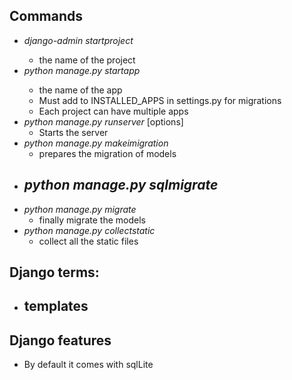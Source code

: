## Commands
- _django-admin startproject_ <name>
  - <name> the name of the project
- _python manage.py startapp_ <name>
  - <name> the name of the app
  - Must add to INSTALLED_APPS in settings.py for     migrations
  - Each project can have multiple apps
- _python manage.py runserver_ [options]
  - Starts the server
- _python manage.py makeimigration_
  - prepares the migration of models
- _python manage.py sqlmigrate_
    - 
- _python manage.py migrate_
  - finally migrate the models
- _python manage.py collectstatic_
  - collect all the static files 

## Django terms:
- templates
  - 

## Django features
- By default it comes with sqlLite
